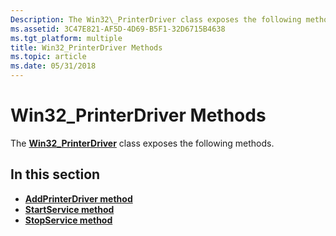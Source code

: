 ```yaml
---
Description: The Win32\_PrinterDriver class exposes the following methods.
ms.assetid: 3C47E821-AF5D-4D69-B5F1-32D6715B4638
ms.tgt_platform: multiple
title: Win32_PrinterDriver Methods
ms.topic: article
ms.date: 05/31/2018
---
```


# Win32\_PrinterDriver Methods

The [**Win32\_PrinterDriver**](win32-printerdriver.md) class exposes the following methods.

## In this section

-   [**AddPrinterDriver method**](addprinterdriver-method-in-class-win32-printerdriver.md)
-   [**StartService method**](startservice-method-in-class-win32-printerdriver.md)
-   [**StopService method**](stopservice-method-in-class-win32-printerdriver.md)

 

 




